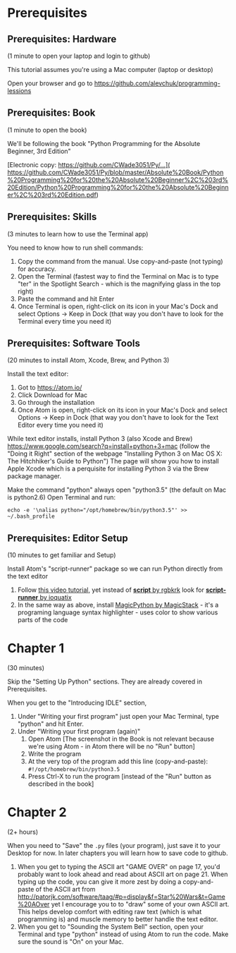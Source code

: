 # Prerequisites

## Prerequisites: Hardware
(1 minute to open your laptop and login to github)

This tutorial assumes you're using a Mac computer (laptop or desktop)

Open your browser and go to https://github.com/alevchuk/programming-lessions


## Prerequisites: Book
(1 minute to open the book)

We'll be following the book "Python Programming for the Absolute Beginner, 3rd Edition"

[Electronic copy: https://github.com/CWade3051/Py/...]( https://github.com/CWade3051/Py/blob/master/Absolute%20Book/Python%20Programming%20for%20the%20Absolute%20Beginner%2C%203rd%20Edition/Python%20Programming%20for%20the%20Absolute%20Beginner%2C%203rd%20Edition.pdf)


## Prerequisites: Skills
(3 minutes to learn how to use the Terminal app)

You need to know how to run shell commands:
1. Copy the command from the manual. Use copy-and-paste (not typing) for accuracy.
2. Open the Terminal (fastest way to find the Terminal on Mac is to type "ter" in the Spotlight Search - which is the magnifying glass in the top right)
3. Paste the command and hit Enter
4. Once Terminal is open, right-click on its icon in your Mac's Dock and select Options -> Keep in Dock (that way you don't have to look for the Terminal every time you need it)


## Prerequisites: Software Tools
(20 minutes to install Atom, Xcode, Brew, and Python 3)

Install the text editor:
1. Got to https://atom.io/
2. Click Download for Mac
3. Go through the installation
4. Once Atom is open, right-click on its icon in your Mac's Dock and select Options -> Keep in Dock (that way you don't have to look for the Text Editor every time you need it)

While text editor installs, install Python 3 (also Xcode and Brew)
https://www.google.com/search?q=install+python+3+mac
(follow the "Doing it Right" section of the webpage "Installing Python 3 on Mac OS X: The Hitchhiker's Guide to Python")
The page will show you how to install Apple Xcode which is a perquisite for installing Python 3 via the Brew package manager.

Make the command "python" always open "python3.5" (the default on Mac is python2.6)
Open Terminal and run:
```
echo -e '\nalias python="/opt/homebrew/bin/python3.5"' >> ~/.bash_profile
```

## Prerequisites: Editor Setup
(10 minutes to get familiar and Setup)

Install Atom's "script-runner" package so we can run Python directly from the text editor

1. Follow [this video tutorial](https://www.youtube.com/watch?v=QyVnWjZzGVY
), yet instead of [**script** by rgbkrk](https://atom.io/packages/script) look for [**script-runner** by ioquatix](https://atom.io/packages/script-runner)
2. In the same way as above, install [MagicPython by MagicStack](https://atom.io/packages/MagicPython) - it's a programing language syntax highlighter - uses color to show various parts of the code


# Chapter 1

(30 minutes)

Skip the "Setting Up Python" sections. They are already covered in Prerequisites.

When you get to the "Introducing IDLE" section,

1. Under "Writing your first program" just open your Mac Terminal, type "python" and hit Enter.
2. Under "Writing your first program (again)"
    1. Open Atom [The screenshot in the Book is not relevant because we're using Atom - in Atom there will be no "Run" button]  
    2. Write the program
    3. At the very top of the program add this line (copy-and-paste): `#!/opt/homebrew/bin/python3.5`
    4. Press Ctrl-X to run the program [instead of the "Run" button as described in the book] 


# Chapter 2

(2+ hours)

When you need to "Save" the `.py` files (your program), just save it to your Desktop for now. In later chapters you will learn how to save code to github.

1. When you get to typing the ASCII art "GAME OVER" on page 17, you'd probably want to look ahead and read about ASCII art on page 21. When typing up the code, you can give it more zest by doing a copy-and-paste of the ASCII art from http://patorjk.com/software/taag/#p=display&f=Star%20Wars&t=Game%20AOver yet I encourage you to to "draw" some of your own ASCII art. This helps develop comfort with editing raw text (which is what programming is) and muscle memory to better handle the text editor.
2. When you get to "Sounding the System Bell" section, open your Terminal and type "python" instead of using Atom to run the code. Make sure the sound is "On" on your Mac.
